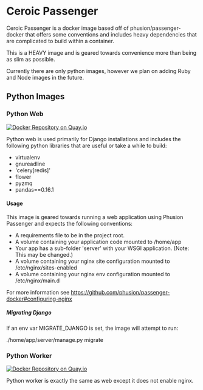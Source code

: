 # Ceroic Passenger

Ceroic Passenger is a docker image based off of phusion/passenger-docker that
offers some conventions and includes heavy dependencies that are complicated
to build within a container.

This is a HEAVY image and is geared towards convenience more than being as
slim as possible.

Currently there are only python images, however we plan on adding Ruby and
Node images in the future.

## Python Images

### Python Web

[![Docker Repository on Quay.io](https://quay.io/repository/ceroic/passenger-python/status "Docker Repository on Quay.io")](https://quay.io/repository/ceroic/passenger-python)

Python web is used primarily for Django installations and includes the following
python libraries that are useful or take a while to build:

- virtualenv
- gnureadline
- 'celery[redis]'
- flower
- pyzmq
- pandas==0.16.1

#### Usage

This image is geared towards running a web application using Phusion Passenger and
expects the following conventions:

- A requirements file to be in the project root.
- A volume containing your application code mounted to /home/app
- Your app has a sub-folder 'server' with your WSGI application. (Note: This may be changed.)
- A volume containing your nginx site configuration mounted to /etc/nginx/sites-enabled
- A volume containing your nginx env configuration mounted to /etc/nginx/main.d

For more information see https://github.com/phusion/passenger-docker#configuring-nginx

##### Migrating Django

If an env var MIGRATE_DJANGO is set, the image will attempt to run:

./home/app/server/manage.py migrate

### Python Worker

[![Docker Repository on Quay.io](https://quay.io/repository/ceroic/passenger-python-worker/status "Docker Repository on Quay.io")](https://quay.io/repository/ceroic/passenger-python-worker)

Python worker is exactly the same as web except it does not enable nginx.
